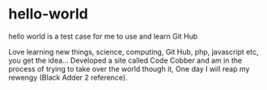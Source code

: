 # hello-world
hello world is a test case for me to use and learn Git Hub

Love learning new things, science, computing, Git Hub, php, javascript etc, you get the idea...
Developed a site called Code Cobber and am in the process of trying to take over the world though it, 
One day I will reap my rewengy (Black Adder 2 reference).
